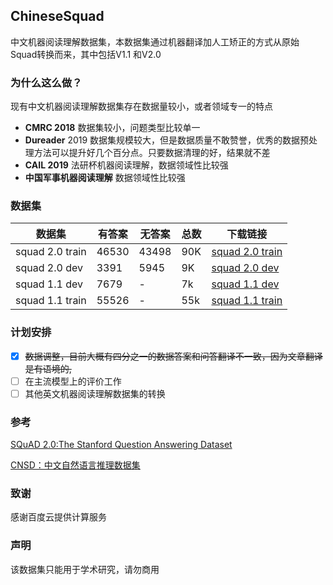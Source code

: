 ## ChineseSquad

  中文机器阅读理解数据集，本数据集通过机器翻译加人工矫正的方式从原始Squad转换而来，其中包括V1.1 和V2.0



### 为什么这么做？

现有中文机器阅读理解数据集存在数据量较小，或者领域专一的特点

- **CMRC 2018** 数据集较小，问题类型比较单一
- **Dureader** 2019 数据集规模较大，但是数据质量不敢赞誉，优秀的数据预处理方法可以提升好几个百分点。只要数据清理的好，结果就不差
- **CAIL 2019** 法研杯机器阅读理解，数据领域性比较强
- **中国军事机器阅读理解** 数据领域性比较强



### 数据集



|    数据集  |   有答案   |  无答案    |   总数   |下载链接      |
| ---- | ---- | ---- | ---- | ---- |
|    squad 2.0 train  | 46530 | 43498 | 90K | [squad 2.0 train](https://github.com/zengjunjun/ChineseSquad/blob/master/squad_2.0/train-v2.0-zh.json) |
| squad 2.0 dev | 3391   | 5945 | 9K | [squad 2.0 dev](https://github.com/zengjunjun/ChineseSquad/blob/master/squad_2.0/dev-v2.0-zh.json) |
| squad 1.1 dev | 7679 | - | 7k | [squad 1.1 dev](https://github.com/zengjunjun/ChineseSquad/blob/master/squad_1.1/dev-v1.1-zh.json) |
| squad 1.1 train | 55526 | - | 55k | [squad 1.1 train](https://github.com/zengjunjun/ChineseSquad/blob/master/squad_1.1/train-v1.1-zh.json) |



### 计划安排

- [x] ~~数据调整，目前大概有四分之一的数据答案和问答翻译不一致，因为文章翻译是有语境的,~~
- [ ] 在主流模型上的评价工作
- [ ] 其他英文机器阅读理解数据集的转换

### 参考

[SQuAD 2.0:The Stanford Question Answering Dataset](https://rajpurkar.github.io/SQuAD-explorer/)

[CNSD：中文自然语言推理数据集](https://github.com/zengjunjun/CNSD)

### 致谢

感谢百度云提供计算服务

### 声明

该数据集只能用于学术研究，请勿商用
